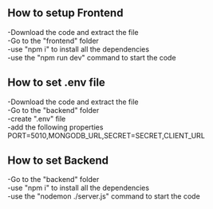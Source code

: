 ## How to setup Frontend
-Download the code and extract the file <br />
-Go to the "frontend" folder <br />
-use "npm i" to install all the dependencies<br />
-use the "npm run dev" command to start the code<br />

## How to set .env file
-Download the code and extract the file<br />
-Go to the "backend" folder<br />
-create ".env" file<br />
-add the following properties PORT=5010,MONGODB_URL,SECRET=SECRET,CLIENT_URL <br />

## How to set Backend
-Go to the "backend" folder<br />
-use "npm i" to install all the dependencies<br />
-use the "nodemon ./server.js" command to start the code 
